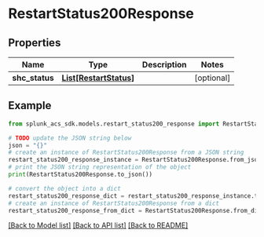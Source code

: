 # RestartStatus200Response


## Properties

Name | Type | Description | Notes
------------ | ------------- | ------------- | -------------
**shc_status** | [**List[RestartStatus]**](RestartStatus.md) |  | [optional] 

## Example

```python
from splunk_acs_sdk.models.restart_status200_response import RestartStatus200Response

# TODO update the JSON string below
json = "{}"
# create an instance of RestartStatus200Response from a JSON string
restart_status200_response_instance = RestartStatus200Response.from_json(json)
# print the JSON string representation of the object
print(RestartStatus200Response.to_json())

# convert the object into a dict
restart_status200_response_dict = restart_status200_response_instance.to_dict()
# create an instance of RestartStatus200Response from a dict
restart_status200_response_from_dict = RestartStatus200Response.from_dict(restart_status200_response_dict)
```
[[Back to Model list]](../README.md#documentation-for-models) [[Back to API list]](../README.md#documentation-for-api-endpoints) [[Back to README]](../README.md)


